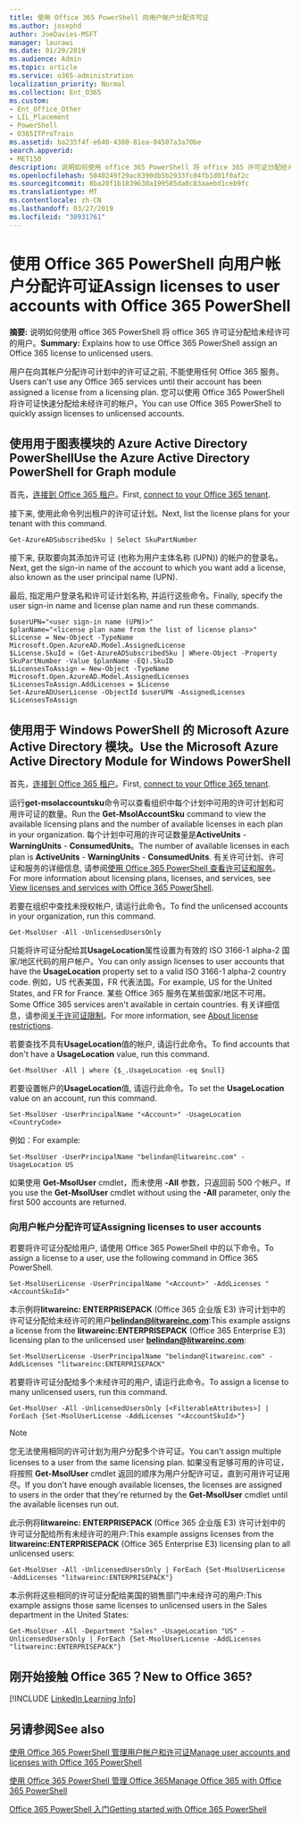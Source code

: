 ```yaml
---
title: 使用 Office 365 PowerShell 向用户帐户分配许可证
ms.author: josephd
author: JoeDavies-MSFT
manager: laurawi
ms.date: 01/29/2019
ms.audience: Admin
ms.topic: article
ms.service: o365-administration
localization_priority: Normal
ms.collection: Ent_O365
ms.custom:
- Ent_Office_Other
- LIL_Placement
- PowerShell
- O365ITProTrain
ms.assetid: ba235f4f-e640-4360-81ea-04507a3a70be
search.appverid:
- MET150
description: 说明如何使用 office 365 PowerShell 将 office 365 许可证分配给未经许可的用户。
ms.openlocfilehash: 5040249f29ac8390db5b2933fc04fb1d01f0af2c
ms.sourcegitcommit: 8ba20f1b1839630a199585da0c83aaebd1ceb9fc
ms.translationtype: MT
ms.contentlocale: zh-CN
ms.lasthandoff: 03/27/2019
ms.locfileid: "30931761"
---
```

# <a name="assign-licenses-to-user-accounts-with-office-365-powershell"></a><span data-ttu-id="2a4c5-103">使用 Office 365 PowerShell 向用户帐户分配许可证</span><span class="sxs-lookup"><span data-stu-id="2a4c5-103">Assign licenses to user accounts with Office 365 PowerShell</span></span>

<span data-ttu-id="2a4c5-104">**摘要:** 说明如何使用 office 365 PowerShell 将 office 365 许可证分配给未经许可的用户。</span><span class="sxs-lookup"><span data-stu-id="2a4c5-104">**Summary:**  Explains how to use Office 365 PowerShell assign an Office 365 license to unlicensed users.</span></span>
  
<span data-ttu-id="2a4c5-105">用户在向其帐户分配许可计划中的许可证之前, 不能使用任何 Office 365 服务。</span><span class="sxs-lookup"><span data-stu-id="2a4c5-105">Users can't use any Office 365 services until their account has been assigned a license from a licensing plan.</span></span> <span data-ttu-id="2a4c5-106">您可以使用 Office 365 PowerShell 将许可证快速分配给未经许可的帐户。</span><span class="sxs-lookup"><span data-stu-id="2a4c5-106">You can use Office 365 PowerShell to quickly assign licenses to unlicensed accounts.</span></span> 


## <a name="use-the-azure-active-directory-powershell-for-graph-module"></a><span data-ttu-id="2a4c5-107">使用用于图表模块的 Azure Active Directory PowerShell</span><span class="sxs-lookup"><span data-stu-id="2a4c5-107">Use the Azure Active Directory PowerShell for Graph module</span></span>

<span data-ttu-id="2a4c5-108">首先，[连接到 Office 365 租户](connect-to-office-365-powershell.md#connect-with-the-azure-active-directory-powershell-for-graph-module)。</span><span class="sxs-lookup"><span data-stu-id="2a4c5-108">First, [connect to your Office 365 tenant](connect-to-office-365-powershell.md#connect-with-the-azure-active-directory-powershell-for-graph-module).</span></span>
  

<span data-ttu-id="2a4c5-109">接下来, 使用此命令列出租户的许可证计划。</span><span class="sxs-lookup"><span data-stu-id="2a4c5-109">Next, list the license plans for your tenant with this command.</span></span>

```
Get-AzureADSubscribedSku | Select SkuPartNumber
```

<span data-ttu-id="2a4c5-110">接下来, 获取要向其添加许可证 (也称为用户主体名称 (UPN)) 的帐户的登录名。</span><span class="sxs-lookup"><span data-stu-id="2a4c5-110">Next, get the sign-in name of the account to which you want add a license, also known as the user principal name (UPN).</span></span>

<span data-ttu-id="2a4c5-111">最后, 指定用户登录名和许可证计划名称, 并运行这些命令。</span><span class="sxs-lookup"><span data-stu-id="2a4c5-111">Finally, specify the user sign-in name and license plan name and run these commands.</span></span>

```
$userUPN="<user sign-in name (UPN)>"
$planName="<license plan name from the list of license plans>"
$License = New-Object -TypeName Microsoft.Open.AzureAD.Model.AssignedLicense
$License.SkuId = (Get-AzureADSubscribedSku | Where-Object -Property SkuPartNumber -Value $planName -EQ).SkuID
$LicensesToAssign = New-Object -TypeName Microsoft.Open.AzureAD.Model.AssignedLicenses
$LicensesToAssign.AddLicenses = $License
Set-AzureADUserLicense -ObjectId $userUPN -AssignedLicenses $LicensesToAssign
```

## <a name="use-the-microsoft-azure-active-directory-module-for-windows-powershell"></a><span data-ttu-id="2a4c5-112">使用用于 Windows PowerShell 的 Microsoft Azure Active Directory 模块。</span><span class="sxs-lookup"><span data-stu-id="2a4c5-112">Use the Microsoft Azure Active Directory Module for Windows PowerShell</span></span>

<span data-ttu-id="2a4c5-113">首先，[连接到 Office 365 租户](connect-to-office-365-powershell.md#connect-with-the-microsoft-azure-active-directory-module-for-windows-powershell)。</span><span class="sxs-lookup"><span data-stu-id="2a4c5-113">First, [connect to your Office 365 tenant](connect-to-office-365-powershell.md#connect-with-the-microsoft-azure-active-directory-module-for-windows-powershell).</span></span>

<span data-ttu-id="2a4c5-114">运行**get-msolaccountsku**命令可以查看组织中每个计划中可用的许可计划和可用许可证的数量。</span><span class="sxs-lookup"><span data-stu-id="2a4c5-114">Run the **Get-MsolAccountSku** command to view the available licensing plans and the number of available licenses in each plan in your organization.</span></span> <span data-ttu-id="2a4c5-115">每个计划中可用的许可证数量是**ActiveUnits** - **WarningUnits** - **ConsumedUnits**。</span><span class="sxs-lookup"><span data-stu-id="2a4c5-115">The number of available licenses in each plan is **ActiveUnits** - **WarningUnits** - **ConsumedUnits**.</span></span> <span data-ttu-id="2a4c5-116">有关许可计划、许可证和服务的详细信息, 请参阅[使用 Office 365 PowerShell 查看许可证和服务](view-licenses-and-services-with-office-365-powershell.md)。</span><span class="sxs-lookup"><span data-stu-id="2a4c5-116">For more information about licensing plans, licenses, and services, see [View licenses and services with Office 365 PowerShell](view-licenses-and-services-with-office-365-powershell.md).</span></span>
    
<span data-ttu-id="2a4c5-117">若要在组织中查找未授权帐户, 请运行此命令。</span><span class="sxs-lookup"><span data-stu-id="2a4c5-117">To find the unlicensed accounts in your organization, run this command.</span></span>

```
Get-MsolUser -All -UnlicensedUsersOnly
```
    
<span data-ttu-id="2a4c5-118">只能将许可证分配给其**UsageLocation**属性设置为有效的 ISO 3166-1 alpha-2 国家/地区代码的用户帐户。</span><span class="sxs-lookup"><span data-stu-id="2a4c5-118">You can only assign licenses to user accounts that have the **UsageLocation** property set to a valid ISO 3166-1 alpha-2 country code.</span></span> <span data-ttu-id="2a4c5-119">例如，US 代表美国，FR 代表法国。</span><span class="sxs-lookup"><span data-stu-id="2a4c5-119">For example, US for the United States, and FR for France.</span></span> <span data-ttu-id="2a4c5-120">某些 Office 365 服务在某些国家/地区不可用。</span><span class="sxs-lookup"><span data-stu-id="2a4c5-120">Some Office 365 services aren't available in certain countries.</span></span> <span data-ttu-id="2a4c5-121">有关详细信息，请参阅[关于许可证限制](https://go.microsoft.com/fwlink/p/?LinkId=691730)。</span><span class="sxs-lookup"><span data-stu-id="2a4c5-121">For more information, see [About license restrictions](https://go.microsoft.com/fwlink/p/?LinkId=691730).</span></span>
    
<span data-ttu-id="2a4c5-122">若要查找不具有**UsageLocation**值的帐户, 请运行此命令。</span><span class="sxs-lookup"><span data-stu-id="2a4c5-122">To find accounts that don't have a **UsageLocation** value, run this command.</span></span>

```
Get-MsolUser -All | where {$_.UsageLocation -eq $null}
```

<span data-ttu-id="2a4c5-123">若要设置帐户的**UsageLocation**值, 请运行此命令。</span><span class="sxs-lookup"><span data-stu-id="2a4c5-123">To set the **UsageLocation** value on an account, run this command.</span></span>

```
Set-MsolUser -UserPrincipalName "<Account>" -UsageLocation <CountryCode>
```

<span data-ttu-id="2a4c5-124">例如：</span><span class="sxs-lookup"><span data-stu-id="2a4c5-124">For example:</span></span>

```
Set-MsolUser -UserPrincipalName "belindan@litwareinc.com" -UsageLocation US
```
    
<span data-ttu-id="2a4c5-125">如果使用 **Get-MsolUser** cmdlet，而未使用 **-All** 参数，只返回前 500 个帐户。</span><span class="sxs-lookup"><span data-stu-id="2a4c5-125">If you use the **Get-MsolUser** cmdlet without using the **-All** parameter, only the first 500 accounts are returned.</span></span>

### <a name="assigning-licenses-to-user-accounts"></a><span data-ttu-id="2a4c5-126">向用户帐户分配许可证</span><span class="sxs-lookup"><span data-stu-id="2a4c5-126">Assigning licenses to user accounts</span></span>
    
<span data-ttu-id="2a4c5-127">若要将许可证分配给用户, 请使用 Office 365 PowerShell 中的以下命令。</span><span class="sxs-lookup"><span data-stu-id="2a4c5-127">To assign a license to a user, use the following command in Office 365 PowerShell.</span></span>
  
```
Set-MsolUserLicense -UserPrincipalName "<Account>" -AddLicenses "<AccountSkuId>"
```

<span data-ttu-id="2a4c5-128">本示例将**litwareinc: ENTERPRISEPACK** (Office 365 企业版 E3) 许可计划中的许可证分配给未经许可的用户**belindan@litwareinc.com**:</span><span class="sxs-lookup"><span data-stu-id="2a4c5-128">This example assigns a license from the **litwareinc:ENTERPRISEPACK** (Office 365 Enterprise E3) licensing plan to the unlicensed user **belindan@litwareinc.com**:</span></span>
  
```
Set-MsolUserLicense -UserPrincipalName "belindan@litwareinc.com" -AddLicenses "litwareinc:ENTERPRISEPACK"
```

<span data-ttu-id="2a4c5-129">若要将许可证分配给多个未经许可的用户, 请运行此命令。</span><span class="sxs-lookup"><span data-stu-id="2a4c5-129">To assign a license to many unlicensed users, run this command.</span></span>
  
```
Get-MsolUser -All -UnlicensedUsersOnly [<FilterableAttributes>] | ForEach {Set-MsolUserLicense -AddLicenses "<AccountSkuId>"}
```
  
>[!Note]
><span data-ttu-id="2a4c5-130">您无法使用相同的许可计划为用户分配多个许可证。</span><span class="sxs-lookup"><span data-stu-id="2a4c5-130">You can't assign multiple licenses to a user from the same licensing plan.</span></span> <span data-ttu-id="2a4c5-131">如果没有足够可用的许可证，将按照 **Get-MsolUser** cmdlet 返回的顺序为用户分配许可证，直到可用许可证用尽。</span><span class="sxs-lookup"><span data-stu-id="2a4c5-131">If you don't have enough available licenses, the licenses are assigned to users in the order that they're returned by the **Get-MsolUser** cmdlet until the available licenses run out.</span></span>
>

<span data-ttu-id="2a4c5-132">此示例将**litwareinc: ENTERPRISEPACK** (Office 365 企业版 E3) 许可计划中的许可证分配给所有未经许可的用户:</span><span class="sxs-lookup"><span data-stu-id="2a4c5-132">This example assigns licenses from the **litwareinc:ENTERPRISEPACK** (Office 365 Enterprise E3) licensing plan to all unlicensed users:</span></span>
  
```
Get-MsolUser -All -UnlicensedUsersOnly | ForEach {Set-MsolUserLicense -AddLicenses "litwareinc:ENTERPRISEPACK"}
```

<span data-ttu-id="2a4c5-133">本示例将这些相同的许可证分配给美国的销售部门中未经许可的用户:</span><span class="sxs-lookup"><span data-stu-id="2a4c5-133">This example assigns those same licenses to unlicensed users in the Sales department in the United States:</span></span>
  
```
Get-MsolUser -All -Department "Sales" -UsageLocation "US" -UnlicensedUsersOnly | ForEach {Set-MsolUserLicense -AddLicenses "litwareinc:ENTERPRISEPACK"}
```
  
## <a name="new-to-office-365"></a><span data-ttu-id="2a4c5-134">刚开始接触 Office 365？</span><span class="sxs-lookup"><span data-stu-id="2a4c5-134">New to Office 365?</span></span>

[!INCLUDE [LinkedIn Learning Info](../common/office/linkedin-learning-info.md)]

## <a name="see-also"></a><span data-ttu-id="2a4c5-135">另请参阅</span><span class="sxs-lookup"><span data-stu-id="2a4c5-135">See also</span></span>

[<span data-ttu-id="2a4c5-136">使用 Office 365 PowerShell 管理用户帐户和许可证</span><span class="sxs-lookup"><span data-stu-id="2a4c5-136">Manage user accounts and licenses with Office 365 PowerShell</span></span>](manage-user-accounts-and-licenses-with-office-365-powershell.md)
  
[<span data-ttu-id="2a4c5-137">使用 Office 365 PowerShell 管理 Office 365</span><span class="sxs-lookup"><span data-stu-id="2a4c5-137">Manage Office 365 with Office 365 PowerShell</span></span>](manage-office-365-with-office-365-powershell.md)
  
[<span data-ttu-id="2a4c5-138">Office 365 PowerShell 入门</span><span class="sxs-lookup"><span data-stu-id="2a4c5-138">Getting started with Office 365 PowerShell</span></span>](getting-started-with-office-365-powershell.md)
